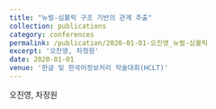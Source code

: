 ```yaml
---
title: "뉴럴-심볼릭 구조 기반의 관계 추출"
collection: publications
category: conferences
permalink: /publication/2020-01-01-오진영_뉴럴-심볼릭
excerpt: '오진영, 차정원'
date: 2020-01-01
venue: '한글 및 한국어정보처리 학술대회(HCLT)'
---
```

오진영, 차정원
